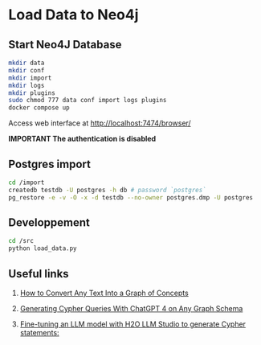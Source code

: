 # Load Data to Neo4j


## Start Neo4J Database 

```bash
mkdir data
mkdir conf 
mkdir import
mkdir logs
mkdir plugins
sudo chmod 777 data conf import logs plugins
docker compose up
```

Access web interface at [http://localhost:7474/browser/](http://localhost:7474/browser/)

**IMPORTANT The authentication is disabled**


## Postgres import 

```bash
cd /import 
createdb testdb -U postgres -h db # password `postgres` 
pg_restore -e -v -O -x -d testdb --no-owner postgres.dmp -U postgres
```

## Developpement

```bash
cd /src 
python load_data.py
```

## Useful links

 1. [How to Convert Any Text Into a Graph of Concepts](https://towardsdatascience.com/how-to-convert-any-text-into-a-graph-of-concepts-110844f22a1a)

 2. [Generating Cypher Queries With ChatGPT 4 on Any Graph Schema](https://medium.com/neo4j/generating-cypher-queries-with-chatgpt-4-on-any-graph-schema-a57d7082a7e7)

 3. [Fine-tuning an LLM model with H2O LLM Studio to generate Cypher statements:](https://towardsdatascience.com/fine-tuning-an-llm-model-with-h2o-llm-studio-to-generate-cypher-statements-3f34822ad5)